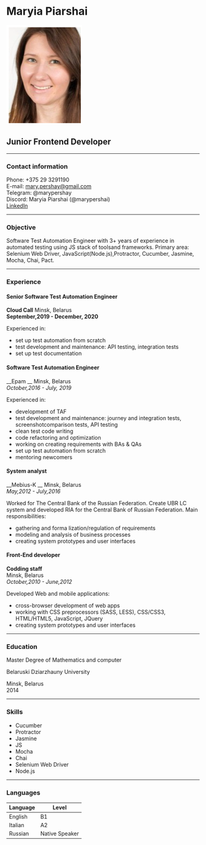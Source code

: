 # Maryia Piarshai
![photo](/img/photo.png "Photo")
## Junior Frontend Developer
********* 
### Contact information
Phone: +375 29 3291190  
E-mail: mary.pershay@gmail.com  
Telegram: @marypershay  
Discord: Maryia Piarshai (@marypershai)  
[LinkedIn](https://www.linkedin.com/in/mary-pershay-0b703341/ "LinkedIn")

*********
### Objective
Software Test Automation Engineer with 3+ years of experience in automated testing using JS stack of toolsand frameworks.
Primary area: Selenium Web Driver, JavaScript(Node.js),Protractor, Cucumber, Jasmine, Mocha, Chai, Pact.

*********
### Experience

#### Senior Software Test Automation Engineer 
__Cloud Call__
Minsk, Belarus  
__September,2019 - December, 2020__

Experienced in:
- set up test automation from scratch
- test development and maintenance: API testing, integration tests
- set up test documentation

#### Software Test Automation Engineer 
__Epam __
Minsk, Belarus  
_October,2016 - July, 2019_

Experienced in:
- development of TAF
- test development and maintenance: journey and integration tests,
screenshotcomparison tests, API testing
- clean test code writing
- code refactoring and optimization
- working on creating requirements with BAs & QAs
- set up test automation from scratch
- mentoring newcomers

#### System analyst 
__Mebius-K __
Minsk, Belarus  
_May,2012 - July,2016_

Worked for The Central Bank of the Russian Federation. Create UBR LC
system and developed RIA for the Central Bank of Russian Federation.
Main responsibilities:
- gathering and forma lization/regulation of requirements
- modeling and analysis of business processes
- creating system prototypes and user interfaces

#### Front-End developer 
__Codding staff__    
Minsk, Belarus    
_October,2010 - June,2012_

Developed Web and mobile applications:
- cross-browser development of web apps
- working with CSS preprocessors (SASS, LESS), CSS/CSS3,
HTML/HTML5, JavaScript, JQuery
- creating system prototypes and user interfaces

*********
### Education

Master Degree of Mathematics and computer

Belaruski Dziarzhauny University  

Minsk, Belarus  
2014  

*********
### Skills

* Cucumber
* Protractor
* Jasmine
* JS
* Mocha
* Chai
* Selenium Web Driver
* Node.js

*********
### Languages

| Language      | Level |
| ----------- | ----------- |
| English      | B1       |
| Italian   | A2        |
| Russian   | Native Speaker        |
